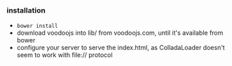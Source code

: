 ### installation
- `bower install`
- download voodoojs into lib/ from voodoojs.com, until it's available from bower
- configure your server to serve the index.html, as ColladaLoader doesn't seem to work with file:// protocol